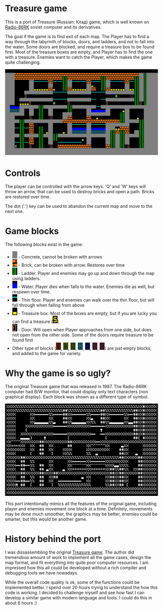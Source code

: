 # Treasure game

This is a port of Treasure (Russian: Клад) game, which is well known on [Radio-86RK](https://en.wikipedia.org/wiki/Radio-86RK) soviet computer and its derivatives.

The goal if the game is to find exit of each map. The Player has to find a way through the labyrinth of blocks, doors, and ladders, and not to fall into the water. Some doors are blocked, and require a treasure box to be found first. Most of the treasure boxes are empty, and Player has to find the one with a treasure. Enemies want to catch the Player, which makes the game quite challenging.

![](doc/gamescreen.png)

# Controls

The player can be controlled with the arrow keys. 'Q' and 'W' keys will throw an arrow, that can be used to destroy bricks and open a path. Bricks are restored over time.

The dot ('.') key can be used to abandon the current map and move to the next one.

# Game blocks

The following blocks exist in the game:
- ![](resources/block_concrete.png) - Concrete, cannot be broken with arrows
- ![](resources/block_brick.png) - Brick, can be broken with arrow. Restores over time
- ![](resources/block_ladder.png) - Ladder. Player and enemies may go up and down through the map using ladders.
- ![](resources/block_water.png) - Water. Player dies when falls to the water. Enemies die as well, but respawn over time.
- ![](resources/block_thin_floor.png) - Thin floor. Player and enemies can walk over the thin floor, but will fall through when falling from above
- ![](resources/block_treasure.png) - Treasure box. Most of the boxes are empty, but if you are lucky you can find a treasure (![](resources/block_reward.png))
- ![](resources/block_door_left.png) - Door. Will open when Player approaches from one side, but does not open from the other side. Some of the doors require treasure to be found first
- Other type of blocks (![](resources/block_empty3.png), ![](resources/block_empty4.png), ![](resources/block_empty5.png), ![](resources/block_empty6.png), ![](resources/block_empty7.png), ![](resources/block_empty8.png), ![](resources/block_empty9.png)) are just empty blocks, and added to the game for variety.

# Why the game is so ugly?

The original Treasure game that was released in 1987. The Radio-86RK computer had B/W monitor, that could display only text characters (non graphical display). Each block was shown as a different type of symbol. 

![](doc/original.png)

This port intentionally mimics all the features of the original game, including player and enemies movement one block at a time. Definitely, movements may be done much smoother, the graphics may be better, enemies could be smarter, but this would be another game.

# History behind the port

I was dissassembling the original [Treasure game](https://github.com/grafalex82/ut88/blob/main/doc/disassembly/klad.asm). The author did tremendous amount of work to implement all the game cases, design the map format, and fit everything into quite poor computer resources. I am impressed how this all could be developed without a rich compiler and debugging tools we have nowadays.

While the overall code quality is ok, some of the functions could be implemented better. I spend over 20 hours trying to understand the how this code is working. I decided to challenge myself and see how fast I can develop a similar game with modern language and tools. I could do this in about 6 hours :)
